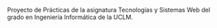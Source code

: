 Proyecto de Prácticas de la asignatura Tecnologías y Sistemas Web del grado en Ingeniería Informática de la UCLM.
